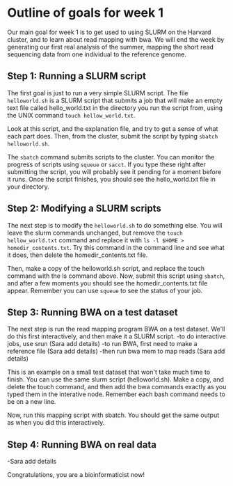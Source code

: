 # Outline of goals for week 1

Our main goal for week 1 is to get used to using SLURM on the Harvard cluster, and to learn about read mapping with bwa. We will end the week by generating our first real analysis of the summer, mapping the short read sequencing data from one individual to the reference genome.

## Step 1: Running a SLURM script

The first goal is just to run a very simple SLURM script. The file `helloworld.sh` is a SLURM script that submits a job that will make an empty text file called hello_world.txt in the directory you run the script from, using the UNIX command `touch hellow_world.txt`.

Look at this script, and the explanation file, and try to get a sense of what each part does. Then, from the cluster, submit the script by typing `sbatch helloworld.sh`.

The `sbatch` command submits scripts to the cluster. You can monitor the progress of scripts using `squeue` or `sacct`. If you type these right after submitting the script, you will probably see it pending for a moment before it runs. Once the script finishes, you should see the hello_world.txt file in your directory.

## Step 2: Modifying a SLURM scripts

The next step is to modify the `helloworld.sh` to do something else. You will leave the slurm commands unchanged, but remove the `touch hellow_world.txt` command and replace it with `ls -l $HOME > homedir_contents.txt`. Try this command in the command line and see what it does, then delete the homedir_contents.txt file.

Then, make a copy of the helloworld.sh script, and replace the touch command with the ls command above. Now, submit this script using `sbatch`, and after a few moments you should see the homedir_contents.txt file appear. Remember you can use `squeue` to see the status of your job.

## Step 3: Running BWA on a test dataset

The next step is run the read mapping program BWA on a test dataset. We'll do this first interactively, and then make it a SLURM script.
-to do interactive jobs, use srun (Sara add details)
-to run BWA, first need to make a reference file (Sara add details)
-then run bwa mem to map reads (Sara add details)

This is an example on a small test dataset that won't take much time to finish. You can use the same slurm script (helloworld.sh). Make a copy, and delete the touch command, and then add the bwa commands exactly as you typed them in the interative node. Remember each bash command needs to be on a new line.

Now, run this mapping script with sbatch. You should get the same output as when you did this interactively.

## Step 4: Running BWA on real data

-Sara add details

Congratulations, you are a bioinformaticist now!
